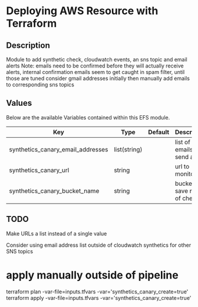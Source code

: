 # Deploying AWS Resource with Terraform

## Description

Module to add synthetic check, cloudwatch events, an sns topic and email alerts
Note: emails need to be confirmed before they will actually receive alerts,
internal confirmation emails seem to get caught in spam filter, until those
are tuned consider gmail addresses initially then manually add emails to
corresponding sns topics

## Values

Below are the available Variables contained within this EFS module.

| Key | Type | Default | Description |
| -------------- | -------------- | -------------- | -------------- |
synthetics_canary_email_addresses |  list(string) | | list of emails to send alerts
synthetics_canary_url | string | | url to monitor
synthetics_canary_bucket_name | string | | bucket to save results of check


## TODO
Make URLs a list instead of a single value

Consider using email address list outside of cloudwatch synthetics for
other SNS topics


# apply manually outside of pipeline
terraform plan -var-file=inputs.tfvars -var='synthetics_canary_create=true'
terraform apply -var-file=inputs.tfvars -var='synthetics_canary_create=true'
